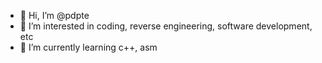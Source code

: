 - 👋 Hi, I’m @pdpte
- 👀 I’m interested in coding, reverse engineering, software development, etc
- 🌱 I’m currently learning c++, asm
